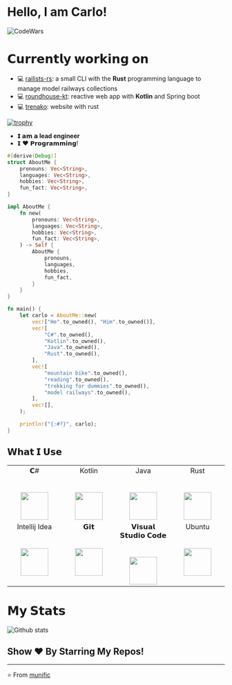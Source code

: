 # Hello, I am Carlo!

![CodeWars](https://www.codewars.com/users/CarloMicieli/badges/small)

# 𝗖𝘂𝗿𝗿𝗲𝗻𝘁𝗹𝘆 𝘄𝗼𝗿𝗸𝗶𝗻𝗴 𝗼𝗻

- 💻 [railists-rs](https://github.com/CarloMicieli/railists-rs): a small CLI with the **Rust** programming language to manage model railways collections
- 💻 [roundhouse-kt](https://github.com/CarloMicieli/roundhouse-kt): reactive web app with **Kotlin** and Spring boot
- 💻 [trenako](https://github.com/CarloMicieli/trenako): website with rust

[![trophy](https://github-profile-trophy.vercel.app/?username=CarloMicieli)](https://github.com/ryo-ma/github-profile-trophy)

- **𝗜 𝗮𝗺 𝗮 lead engineer**
- 𝗜 ❤️ 𝗣𝗿𝗼𝗴𝗿𝗮𝗺𝗺𝗶𝗻𝗴!

```rust
#[derive(Debug)]
struct AboutMe {
    pronouns: Vec<String>,
    languages: Vec<String>,
    hobbies: Vec<String>,
    fun_fact: Vec<String>,
}

impl AboutMe {
    fn new(
        pronouns: Vec<String>,
        languages: Vec<String>,
        hobbies: Vec<String>,
        fun_fact: Vec<String>,
    ) -> Self {
        AboutMe {
            pronouns,
            languages,
            hobbies,
            fun_fact,
        }
    }
}

fn main() {
    let carlo = AboutMe::new(
        vec!["He".to_owned(), "Him".to_owned()],
        vec![
            "C#".to_owned(),
            "Kotlin".to_owned(),
            "Java".to_owned(),
            "Rust".to_owned(),
        ],
        vec![
            "mountain bike".to_owned(),
            "reading".to_owned(),
            "trekking for dummies".to_owned(),
            "model railways".to_owned(),
        ],
        vec![],
    );

    println!("{:#?}", carlo);
}
```

## 𝗪𝗵𝗮𝘁 𝗜 𝗨𝘀𝗲

<table>
  <tbody>
    <tr valign="top">
      <td width="25%" align="center">
        <span>𝗖#</span><br><br><br>
        <img height="64px" src="https://cdn.svgporn.com/logos/c-sharp.svg">
      </td>
      <td width="25%" align="center">
        <span>Kotlin</span><br><br><br>
        <img height="64px" src="https://cdn.svgporn.com/logos/kotlin.svg">
      </td>
      <td width="25%" align="center">
        <span>Java</span><br><br><br>
        <img height="64px" src="https://cdn.svgporn.com/logos/java.svg">
      </td>
      <td width="25%" align="center">
        <span>Rust</span><br><br><br>
        <img height="64px" src="https://cdn.svgporn.com/logos/rust.svg">
      </td>
    </tr>
    <tr valign="top">
      <td width="25%" align="center">
        <span>Intellij Idea</span><br><br><br>
        <img height="64px" src="https://cdn.worldvectorlogo.com/logos/intellij-idea-1.svg">
      </td>
      <td width="25%" align="center">
        <span>𝗚𝗶𝘁</span><br><br><br>
        <img height="64px" src="https://cdn.svgporn.com/logos/git-icon.svg">
      </td>
      <td width="25%" align="center">
        <span>𝗩𝗶𝘀𝘂𝗮𝗹 𝗦𝘁𝘂𝗱𝗶𝗼 𝗖𝗼𝗱𝗲</span><br><br><br>
        <img height="64px" src="https://cdn.svgporn.com/logos/visual-studio-code.svg">
      </td>
      <td width="25%" align="center">
        <span>Ubuntu</span><br><br><br>
        <img height="64px" src="https://cdn.svgporn.com/logos/ubuntu.svg">
      </td>
    </tr>
  </tbody>
</table>

# 𝗠𝘆 𝗦𝘁𝗮𝘁𝘀

![Github stats](https://github-readme-stats.vercel.app/api?username=CarloMicieli&show_icons=true&hide_border=true)

## Show ❤️ By Starring My Repos!

---

 ⭐️ From [munific](https://github.com/munific)


